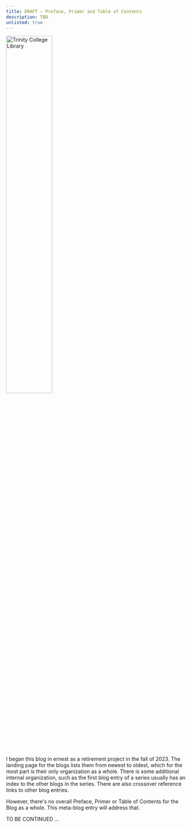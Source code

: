 ```yaml
---
title: DRAFT – Preface, Primer and Table of Contents
description: TBD
unlisted: true
---
```

<img src="https://upload.wikimedia.org/wikipedia/commons/thumb/4/4b/Long_Room_Interior%2C_Trinity_College_Dublin%2C_Ireland_-_Diliff.jpg/1017px-Long_Room_Interior%2C_Trinity_College_Dublin%2C_Ireland_-_Diliff.jpg" alt="Trinity College Library" title="Image Source: https://commons.wikimedia.org/wiki/File:Long_Room_Interior,_Trinity_College_Dublin,_Ireland_-_Diliff.jpg" width = "50%" align="center" style="padding-right: 20px;">

I began this blog in ernest as a retirement project in the fall of 2023. The landing page for the blogs lists them from newest to oldest, which for the most part is their only organization as a whole. There is some additional internal organization, such as the first blog entry of a series usually has an index to the other blogs in the series. There are also crossover reference links to other blog entries.

However, there's no overall Preface, Primer or Table of Contents for the Blog as a whole. This meta-blog entry will address that.

TO BE CONTINUED ...
